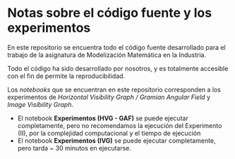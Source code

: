 # Notas sobre el código fuente y los experimentos
En este repositorio se encuentra todo el código fuente desarrollado para el trabajo de la asignatura de Modelización Matemática en la Industria. 

Todo el código ha sido desarrollado por nosotros, y es totalmente accesible con el fin de permite la reproducibilidad.

Los _notebooks_ que se encuentran en este repositorio corresponden a los experimentos de _Horizontal Visibility Graph / Gramian Angular Field_ y _Image Visibility Graph_.
-  El notebook __Experimentos (HVG - GAF)__ se puede ejecutar completamente, pero no recomendamos la ejecución del Experimento (II), por la complejidad computacional y el tiempo de ejecución
-  El notebook __Experimentos (IVG)__ se puede ejecutar completamente, pero tarda ~ 30 minutos en ejecutarse.
